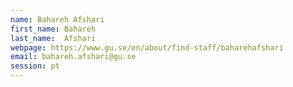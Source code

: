 ```yaml
---
name: Bahareh Afshari
first_name: Bahareh
last_name:  Afshari
webpage: https://www.gu.se/en/about/find-staff/baharehafshari
email: bahareh.afshari@gu.se 
session: pt
---
```

